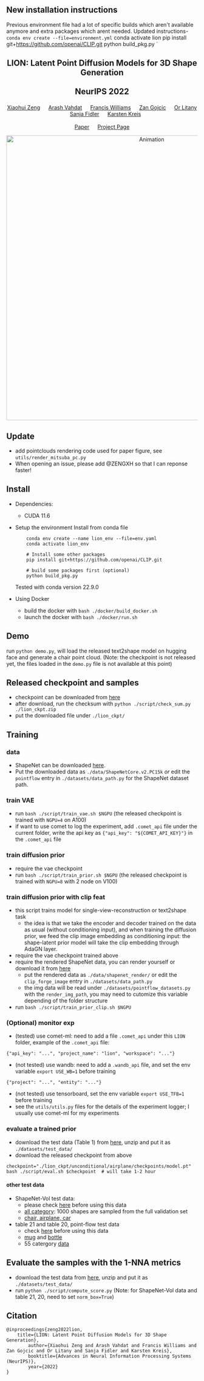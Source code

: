 ## New installation instructions

Previous environment file had a lot of specific builds which aren't available anymore and extra packages which arent needed. Updated instructions-
`   conda env create --file=environment.yml`
    conda activate lion
    pip install git+https://github.com/openai/CLIP.git 
    python build_pkg.py
`
## <p align="center">LION: Latent Point Diffusion Models for 3D Shape Generation<br><br> NeurIPS 2022 </p>
<div align="center">
  <a href="https://www.cs.utoronto.ca/~xiaohui/" target="_blank">Xiaohui&nbsp;Zeng</a> &emsp; 
  <a href="http://latentspace.cc/" target="_blank">Arash&nbsp;Vahdat</a> &emsp; 
  <a href="https://www.fwilliams.info/" target="_blank">Francis&nbsp;Williams</a> &emsp; 
  <a href="https://zgojcic.github.io/" target="_blank">Zan&nbsp;Gojcic</a> &emsp; 
  <a href="https://orlitany.github.io/" target="_blank">Or&nbsp;Litany</a> &emsp; 
  <a href="https://www.cs.utoronto.ca/~fidler/" target="_blank">Sanja&nbsp;Fidler</a> &emsp; 
  <a href="https://karstenkreis.github.io/" target="_blank">Karsten&nbsp;Kreis</a>
  <br> <br>
  <a href="https://arxiv.org/abs/2210.06978" target="_blank">Paper</a> &emsp;
  <a href="https://nv-tlabs.github.io/LION" target="_blank">Project&nbsp;Page</a> 
</div>

<p align="center">
    <img width="750" alt="Animation" src="assets/animation.gif"/>
</p>

## Update
* add pointclouds rendering code used for paper figure, see `utils/render_mitsuba_pc.py`
* When opening an issue, please add @ZENGXH so that I can reponse faster! 

## Install 
* Dependencies: 
    * CUDA 11.6 
    
* Setup the environment 
    Install from conda file  
    ``` 
        conda env create --name lion_env --file=env.yaml 
        conda activate lion_env 

        # Install some other packages 
        pip install git+https://github.com/openai/CLIP.git 

        # build some packages first (optional)
        python build_pkg.py
    ```
    Tested with conda version 22.9.0

* Using Docker
    * build the docker with `bash ./docker/build_docker.sh`
    * launch the docker with `bash ./docker/run.sh`


## Demo
run `python demo.py`, will load the released text2shape model on hugging face and generate a chair point cloud. (Note: the checkpoint is not released yet, the files loaded in the `demo.py` file is not available at this point)

## Released checkpoint and samples 
* checkpoint can be downloaded from [here](https://huggingface.co/xiaohui2022/lion_ckpt)
* after download, run the checksum with `python ./script/check_sum.py ./lion_ckpt.zip`
* put the downloaded file under `./lion_ckpt/`

## Training 

### data 
* ShapeNet can be downloaded [here](https://github.com/stevenygd/PointFlow#dataset). 
* Put the downloaded data as `./data/ShapeNetCore.v2.PC15k` *or* edit the `pointflow` entry in `./datasets/data_path.py` for the ShapeNet dataset path. 

### train VAE 
* run `bash ./script/train_vae.sh $NGPU` (the released checkpoint is trained with `NGPU=4` on A100) 
* if want to use comet to log the experiment, add `.comet_api` file under the current folder, write the api key as `{"api_key": "${COMET_API_KEY}"}` in the `.comet_api` file

### train diffusion prior 
* require the vae checkpoint
* run `bash ./script/train_prior.sh $NGPU` (the released checkpoint is trained with `NGPU=8` with 2 node on V100)

### train diffusion prior with clip feat 
* this script trains model for single-view-reconstruction or text2shape task
    * the idea is that we take the encoder and decoder trained on the data as usual (without conditioning input), and when training the diffusion prior, we feed the clip image embedding as conditioning input: the shape-latent prior model will take the clip embedding through AdaGN layer.
* require the vae checkpoint trained above
* require the rendered ShapeNet data, you can render yourself or download it from [here](https://github.com/autonomousvision/occupancy_networks#preprocessed-data)
    * put the rendered data as `./data/shapenet_render/` or edit the `clip_forge_image` entry in `./datasets/data_path.py`
    * the img data will be read under `./datasets/pointflow_datasets.py` with the `render_img_path`, you may need to cutomize this variable depending of the folder structure 
* run `bash ./script/train_prior_clip.sh $NGPU` 

### (Optional) monitor exp 
* (tested) use comet-ml: need to add a file `.comet_api` under this `LION` folder, example of the `.comet_api` file: 
```
{"api_key": "...", "project_name": "lion", "workspace": "..."}
```
* (not tested) use wandb: need to add a `.wandb_api` file, and set the env variable `export USE_WB=1` before training 
```
{"project": "...", "entity": "..."}
```
* (not tested) use tensorboard, set the env variable `export USE_TFB=1` before training
* see the `utils/utils.py` files for the details of the experiment logger; I usually use comet-ml for my experiments

### evaluate a trained prior 
* download the test data (Table 1) from [here](https://drive.google.com/file/d/1uEp0o6UpRqfYwvRXQGZ5ZgT1IYBQvUSV/view?usp=share_link), unzip and put it as `./datasets/test_data/`
* download the released checkpoint from above
```
checkpoint="./lion_ckpt/unconditional/airplane/checkpoints/model.pt" 
bash ./script/eval.sh $checkpoint  # will take 1-2 hour 
```
#### other test data
* ShapeNet-Vol test data:
  * please check [here](https://github.com/nv-tlabs/LION/issues/20#issuecomment-1436315100) before using this data
  * [all category](https://drive.google.com/file/d/1QXrCbYKjTIAnH1OhZMathwdtQEXG5TjO/view?usp=sharing): 1000 shapes are sampled from the full validation set 
  * [chair, airplane, car](https://drive.google.com/file/d/11ZU_Bq5JwN3ggI7Ffj4NAjIxxhc2pNZ8/view?usp=share_link)
* table 21 and table 20, point-flow test data 
  * check [here](https://github.com/nv-tlabs/LION/issues/26#issuecomment-1466915318) before using this data
  * [mug](https://drive.google.com/file/d/1lvJh2V94Nd7nZPcRqsCwW5oygsHOD3EE/view?usp=share_link) and [bottle](https://drive.google.com/file/d/1MRl4EgW6-4hOrdRq_e2iGh348a0aCH5f/view?usp=share_link) 
  * 55 catergory [data](https://drive.google.com/file/d/1Rbj1_33sN_S2YUbcJu6h922tKuJyQ2Dm/view?usp=share_link)

## Evaluate the samples with the 1-NNA metrics 
* download the test data from [here](https://drive.google.com/file/d/1uEp0o6UpRqfYwvRXQGZ5ZgT1IYBQvUSV/view?usp=share_link), unzip and put it as `./datasets/test_data/`
* run `python ./script/compute_score.py` (Note: for ShapeNet-Vol data and table 21, 20, need to set `norm_box=True`)

## Citation
```
@inproceedings{zeng2022lion,
    title={LION: Latent Point Diffusion Models for 3D Shape Generation},
        author={Xiaohui Zeng and Arash Vahdat and Francis Williams and Zan Gojcic and Or Litany and Sanja Fidler and Karsten Kreis},
        booktitle={Advances in Neural Information Processing Systems (NeurIPS)},
        year={2022}
}
```
